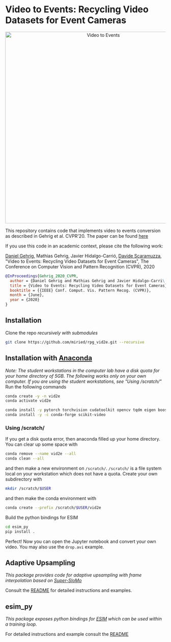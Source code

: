# Video to Events: Recycling Video Datasets for Event Cameras

<p align="center">
  <a href="https://youtu.be/uX6XknBGg0w">
    <img src="http://rpg.ifi.uzh.ch/data/VID2E/thumb.png" alt="Video to Events" width="600"/>
  </a>
</p>

This repository contains code that implements 
video to events conversion as described in Gehrig et al. CVPR'20. The paper can be found [here](http://rpg.ifi.uzh.ch/docs/CVPR20_Gehrig.pdf)

If you use this code in an academic context, please cite the following work:

[Daniel Gehrig](https://danielgehrig18.github.io/), Mathias Gehrig, Javier Hidalgo-Carrió, [Davide Scaramuzza](http://rpg.ifi.uzh.ch/people_scaramuzza.html), "Video to Events: Recycling Video Datasets for Event Cameras", The Conference on Computer Vision and Pattern Recognition (CVPR), 2020

```bibtex
@InProceedings{Gehrig_2020_CVPR,
  author = {Daniel Gehrig and Mathias Gehrig and Javier Hidalgo-Carri\'o and Davide Scaramuzza},
  title = {Video to Events: Recycling Video Datasets for Event Cameras},
  booktitle = {{IEEE} Conf. Comput. Vis. Pattern Recog. (CVPR)},
  month = {June},
  year = {2020}
}
```

## Installation
Clone the repo *recursively with submodules*

```bash
git clone https://github.com/miried/rpg_vid2e.git --recursive
```

## Installation with [Anaconda](https://www.anaconda.com/distribution/)
_Note: The student workstations in the computer lab have a disk quota for your home directory of 5GB. The following works only on your own computer. If you are using the student workstations, see "Using /scratch/"_
Run the following commands

```bash
conda create -y -n vid2e
conda activate vid2e

conda install -y pytorch torchvision cudatoolkit opencv tqdm eigen boost boost-cpp pybind11 jupyterlab matplotlib
conda install -y -c conda-forge scikit-video
```

### Using /scratch/
If you get a disk quota error, then anaconda filled up your home directory. You can clear up some space with
```bash
conda remove --name vid2e --all
conda clean --all
```
and then make a new environment on `/scratch/`. `/scratch/` is a file system local on your workstation which does not have a quota. Create your own subdirectory with
```bash
mkdir /scratch/$USER
```
and then make the conda environment with
```bash
conda create --prefix /scratch/$USER/vid2e
```

Build the python bindings for ESIM

```bash
cd esim_py
pip install .
```
Perfect! Now you can open the Jupyter notebook and convert your own video. You may also use the `drop.avi` example.

## Adaptive Upsampling
*This package provides code for adaptive upsampling with frame interpolation based on [Super-SloMo](https://people.cs.umass.edu/~hzjiang/projects/superslomo/)*

Consult the [README](upsampling/README.md) for detailed instructions and examples.

## esim\_py
*This package exposes python bindings for [ESIM](http://rpg.ifi.uzh.ch/docs/CORL18_Rebecq.pdf) which can be used within a training loop.*

For detailed instructions and example consult the [README](esim_py/README.md)
